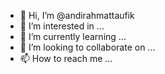 - 👋 Hi, I’m @andirahmattaufik
- 👀 I’m interested in ...
- 🌱 I’m currently learning ...
- 💞️ I’m looking to collaborate on ...
- 📫 How to reach me ...

<!---
andirahmattaufik/andirahmattaufik is a ✨ special ✨ repository because its `README.md` (this file) appears on your GitHub profile.
You can click the Preview link to take a look at your changes.
--->
